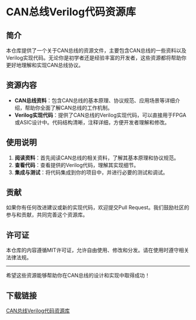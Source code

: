 # CAN总线Verilog代码资源库

## 简介
本仓库提供了一个关于CAN总线的资源文件，主要包含CAN总线的一些资料以及Verilog实现代码。无论你是初学者还是经验丰富的开发者，这些资源都将帮助你更好地理解和实现CAN总线协议。

## 资源内容
- **CAN总线资料**：包含CAN总线的基本原理、协议规范、应用场景等详细介绍，帮助你全面了解CAN总线的工作机制。
- **Verilog实现代码**：提供了CAN总线的Verilog实现代码，可以直接用于FPGA或ASIC设计中。代码结构清晰，注释详细，方便开发者理解和修改。

## 使用说明
1. **阅读资料**：首先阅读CAN总线的相关资料，了解其基本原理和协议规范。
2. **查看代码**：查看提供的Verilog代码，理解其实现细节。
3. **集成与测试**：将代码集成到你的项目中，并进行必要的测试和调试。

## 贡献
如果你有任何改进建议或新的实现代码，欢迎提交Pull Request。我们鼓励社区的参与和贡献，共同完善这个资源库。

## 许可证
本仓库的内容遵循MIT许可证，允许自由使用、修改和分发。请在使用时遵守相关法律法规。

---
希望这些资源能够帮助你在CAN总线的设计和实现中取得成功！

## 下载链接

[CAN总线Verilog代码资源库](https://pan.quark.cn/s/eabe36b3e785)